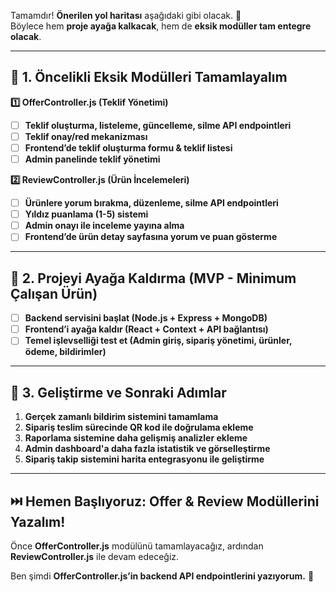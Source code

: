 Tamamdır! **Önerilen yol haritası** aşağıdaki gibi olacak. 🚀  
Böylece hem **proje ayağa kalkacak**, hem de **eksik modüller tam entegre olacak**.

---

## **📌 1. Öncelikli Eksik Modülleri Tamamlayalım**  

**1️⃣ OfferController.js (Teklif Yönetimi)**
   - [ ] **Teklif oluşturma, listeleme, güncelleme, silme API endpointleri**
   - [ ] **Teklif onay/red mekanizması**
   - [ ] **Frontend’de teklif oluşturma formu & teklif listesi**
   - [ ] **Admin panelinde teklif yönetimi**

**2️⃣ ReviewController.js (Ürün İncelemeleri)**
   - [ ] **Ürünlere yorum bırakma, düzenleme, silme API endpointleri**
   - [ ] **Yıldız puanlama (1-5) sistemi**
   - [ ] **Admin onayı ile inceleme yayına alma**
   - [ ] **Frontend’de ürün detay sayfasına yorum ve puan gösterme**

---

## **📌 2. Projeyi Ayağa Kaldırma (MVP - Minimum Çalışan Ürün)**  
- [ ] **Backend servisini başlat (Node.js + Express + MongoDB)**
- [ ] **Frontend’i ayağa kaldır (React + Context + API bağlantısı)**
- [ ] **Temel işlevselliği test et (Admin giriş, sipariş yönetimi, ürünler, ödeme, bildirimler)**

---

## **📌 3. Geliştirme ve Sonraki Adımlar**
1. **Gerçek zamanlı bildirim sistemini tamamlama**  
2. **Sipariş teslim sürecinde QR kod ile doğrulama ekleme**  
3. **Raporlama sistemine daha gelişmiş analizler ekleme**  
4. **Admin dashboard'a daha fazla istatistik ve görselleştirme**  
5. **Sipariş takip sistemini harita entegrasyonu ile geliştirme**  

---

## **⏭️ Hemen Başlıyoruz: Offer & Review Modüllerini Yazalım!**  

Önce **OfferController.js** modülünü tamamlayacağız, ardından **ReviewController.js** ile devam edeceğiz.  

Ben şimdi **OfferController.js’in backend API endpointlerini yazıyorum.** 🚀